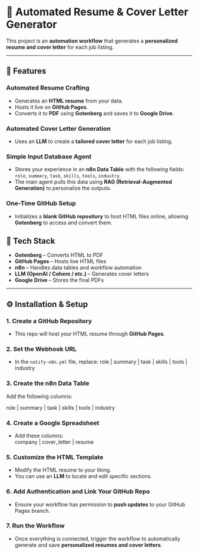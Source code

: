 # 🧠 Automated Resume & Cover Letter Generator

This project is an **automation workflow** that generates a **personalized resume and cover letter** for each job listing.

---

## 🚀 Features

### **Automated Resume Crafting**
- Generates an **HTML resume** from your data.  
- Hosts it live on **GitHub Pages**.  
- Converts it to **PDF** using **Gotenberg** and saves it to **Google Drive**.

### **Automated Cover Letter Generation**
- Uses an **LLM** to create a **tailored cover letter** for each job listing.

### **Simple Input Database Agent**
- Stores your experience in an **n8n Data Table** with the following fields:  
  `role`, `summary`, `task`, `skills`, `tools`, `industry`.  
- The main agent pulls this data using **RAG (Retrieval-Augmented Generation)** to personalize the outputs.

### **One-Time GitHub Setup**
- Initializes a **blank GitHub repository** to host HTML files online, allowing **Gotenberg** to access and convert them.

## 🧩 Tech Stack

- **Gotenberg** – Converts HTML to PDF  
- **GitHub Pages** – Hosts live HTML files  
- **n8n** – Handles data tables and workflow automation  
- **LLM (OpenAI / Cohere / etc.)** – Generates cover letters  
- **Google Drive** – Stores the final PDFs  

---

## ⚙️ Installation & Setup

### 1. Create a GitHub Repository
- This repo will host your HTML resume through **GitHub Pages**.

### 2. Set the Webhook URL
- In the `notify-n8n.yml` file, replace:
role | summary | task | skills | tools | industry

### 3. Create the n8n Data Table

Add the following columns:

role | summary | task | skills | tools | industry

### 4. Create a Google Spreadsheet
- Add these columns:  
company | cover_letter | resume

### 5. Customize the HTML Template
- Modify the HTML resume to your liking.  
- You can use an **LLM** to locate and edit specific sections.

### 6. Add Authentication and Link Your GitHub Repo
- Ensure your workflow has permission to **push updates** to your GitHub Pages branch.

### 7. Run the Workflow
- Once everything is connected, trigger the workflow to automatically generate and save **personalized resumes and cover letters**.
